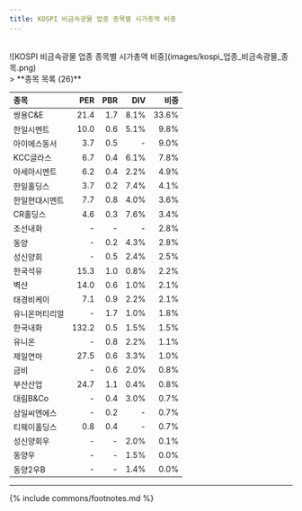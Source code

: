 ```yaml
---
title: KOSPI 비금속광물 업종 종목별 시가총액 비중
---
```

<br>
![KOSPI 비금속광물 업종 종목별 시가총액 비중](images/kospi_업종_비금속광물_종목.png)
<br>
> **종목 목록 (26)**<a id="list"></a>

| **종목** | **PER** | **PBR** | **DIV** | **비중** |
| :------- | ------: | ------: | ------: | -------: |
| 쌍용C&E | 21.4 | 1.7 | 8.1% | 33.6% |
| 한일시멘트 | 10.0 | 0.6 | 5.1% | 9.8% |
| 아이에스동서 | 3.7 | 0.5 | - | 9.0% |
| KCC글라스 | 6.7 | 0.4 | 6.1% | 7.8% |
| 아세아시멘트 | 6.2 | 0.4 | 2.2% | 4.9% |
| 한일홀딩스 | 3.7 | 0.2 | 7.4% | 4.1% |
| 한일현대시멘트 | 7.7 | 0.8 | 4.0% | 3.6% |
| CR홀딩스 | 4.6 | 0.3 | 7.6% | 3.4% |
| 조선내화 | - | - | - | 2.8% |
| 동양 | - | 0.2 | 4.3% | 2.8% |
| 성신양회 | - | 0.5 | 2.4% | 2.5% |
| 한국석유 | 15.3 | 1.0 | 0.8% | 2.2% |
| 벽산 | 14.0 | 0.6 | 1.0% | 2.1% |
| 태경비케이 | 7.1 | 0.9 | 2.2% | 2.1% |
| 유니온머티리얼 | - | 1.7 | 1.0% | 1.8% |
| 한국내화 | 132.2 | 0.5 | 1.5% | 1.5% |
| 유니온 | - | 0.8 | 2.2% | 1.1% |
| 제일연마 | 27.5 | 0.6 | 3.3% | 1.0% |
| 금비 | - | 0.6 | 2.0% | 0.8% |
| 부산산업 | 24.7 | 1.1 | 0.4% | 0.8% |
| 대림B&Co | - | 0.4 | 3.0% | 0.7% |
| 삼일씨엔에스 | - | 0.2 | - | 0.7% |
| 티웨이홀딩스 | 0.8 | 0.4 | - | 0.7% |
| 성신양회우 | - | - | 2.0% | 0.1% |
| 동양우 | - | - | 1.5% | 0.0% |
| 동양2우B | - | - | 1.4% | 0.0% |

---
{% include commons/footnotes.md %}